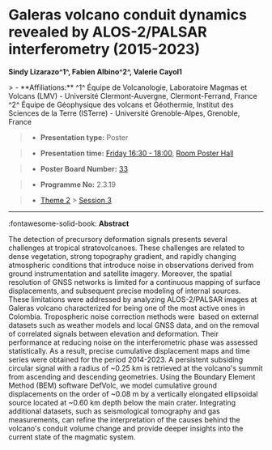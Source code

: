 # Galeras volcano conduit dynamics revealed by ALOS-2/PALSAR interferometry (2015-2023)

**Sindy Lizarazo^1^, Fabien Albino^2^, Valerie Cayol1**

<!-- more -->> - **Affiliations:** ^1^ Équipe de Volcanologie, Laboratoire Magmas et Volcans (LMV) - Université Clermont-Auvergne, Clermont-Ferrand, France ^2^ Équipe de Géophysique des volcans et Géothermie, Institut des Sciences de la Terre (ISTerre) - Université Grenoble-Alpes, Grenoble, France

> - **Presentation type:** Poster

> - **Presentation time:** [Friday 16:30 - 18:00](../sessions_comparison.md#__tabbed_4_6), [Room Poster Hall](../maps_venue.md#__tabbed_1_1)

> - **Poster Board Number:** [33](../map_poster_boards.md#friday)

> - **Programme No:** 2.3.19

> - [Theme 2](../theme2.md) > [Session 3](../sessions/session-2-3.md)

--- 

:fontawesome-solid-book: **Abstract**

The detection of precursory deformation signals presents several challenges at tropical stratovolcanoes. These challenges are related to dense vegetation, strong topography gradient, and rapidly changing atmospheric conditions that introduce noise in observations derived from ground instrumentation and satellite imagery. Moreover, the spatial resolution of GNSS networks is limited for a continuous mapping of surface displacements, and subsequent precise modeling of internal sources. These limitations were addressed by analyzing ALOS-2/PALSAR images at Galeras volcano characterized for being one of the most active ones in Colombia. Tropospheric noise correction methods were  based on external datasets such as weather models and local GNSS data, and on the removal of correlated signals between elevation and deformation. Their performance at reducing noise on the interferometric phase was assessed statistically. As a result, precise cumulative displacement maps and time series were obtained for the period 2014-2023. A persistent subsiding circular signal with a radius of ~0.25 km is retrieved at the volcano's summit from ascending and descending geometries. Using the Boundary Element Method (BEM) software DefVolc, we model cumulative ground displacements on the order of ~0.08 m by a vertically elongated ellipsoidal source located at ~0.60 km depth below the main crater. Integrating additional datasets, such as seismological tomography and gas measurements, can refine the interpretation of the causes behind the volcano's conduit volume change and provide deeper insights into the current state of the magmatic system.

